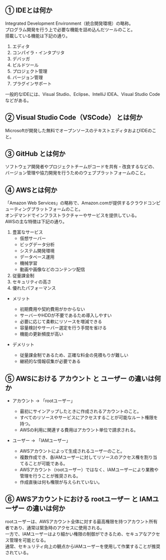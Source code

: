 ## ① IDEとは何か

Integrated Development Environment（統合開発環境）の略称。  
プログラム開発を行う上で必要な機能を詰め込んだツールのこと。  
搭載している機能は下記の通り。  

1. エディタ
2. コンパイラ・インタプリタ
3. デバッガ
4. ビルドツール
5. プロジェクト管理
6. バージョン管理
7. プラグインサポート

一般的なIDEには、Visual Studio、Eclipse、IntelliJ IDEA、Visual Studio Codeなどがある。

## ② Visual Studio Code（VSCode） とは何か

Microsoftが開発した無料でオープンソースのテキストエディタおよびIDEのこと。

## ③ GitHub とは何か

ソフトウェア開発者やプロジェクトチームがコードを共有・改良するなどの、  
バージョン管理や協力開発を行うためのウェブプラットフォームのこと。

## ④ AWSとは何か

「Amazon Web Services」の略称で、Amazon.comが提供するクラウドコンピューティングプラットフォームのこと。  
オンデマンドでインフラストラクチャーやサービスを提供している。  
AWSの主な特徴は下記の通り。  

1. 豊富なサービス  
   * 仮想サーバー
   * ビッグデータ分析
   * システム開発環境
   * データベース運用
   * 機械学習
   * 動画や画像などのコンテンツ配信
2. 従量課金制
3. セキュリティの高さ
4. 優れたパフォーマンス

* メリット  
  * 初期費用や契約費用がかからない
  * サーバーやHDDが不要であるため導入しやすい
  * 必要に応じて柔軟にリソースを増減できる
  * 容量検討やサーバー選定を行う手間を省ける
  * 機能の更新頻度が高い

* デメリット  
  * 従量課金制であるため、正確な料金の見積もりが難しい
  * 継続的な情報収集が必要である

## ⑤ AWSにおける アカウント と ユーザー の違いは何か

* アカウント → 「rootユーザー」  
  * 最初にサインアップしたときに作成されるアカウントのこと。
  * すべてのリソースやサービスにアクセスすることが可能なルート権限を持つ。
  * AWSの利用に関連する費用はアカウント単位で請求される。
  
* ユーザー → 「IAMユーザー」  
  * AWSアカウントによって生成されるユーザーのこと。
  * 複数作成でき、各IAMユーザーに対してリソースのアクセス権を割り当てることが可能である。
  * AWSアカウント（rootユーザー）ではなく、IAMユーザーにより業務や管理を行うことが推奨される。
  * 作成直後は何も権限が与えられていない。

## ⑥ AWSアカウントにおける rootユーザー と IAMユーザー の違いは何か

rootユーザーは、AWSアカウント全体に対する最高権限を持つアカウント所有者であり、通常は緊急時のアクセスに使用される。  
一方で、IAMユーザーはより細かい権限の制御ができるため、セキュアなアクセス管理を可能となる。  
通常、セキュリティ向上の観点からIAMユーザーを使用して作業することが推奨されている。
